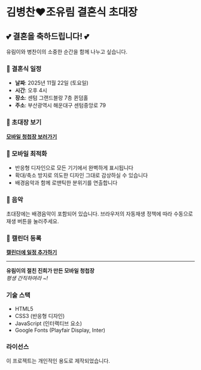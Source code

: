 # 김병찬♥조유림 결혼식 초대장

## 💕 결혼을 축하드립니다! 💕

유림이와 병찬이의 소중한 순간을 함께 나누고 싶습니다.

### 📅 결혼식 일정
- **날짜**: 2025년 11월 22일 (토요일)
- **시간**: 오후 4시
- **장소**: 센텀 그랜드블랑 7층 퀸덤홀
- **주소**: 부산광역시 해운대구 센텀중앙로 79

### 🎉 초대장 보기
**[모바일 청첩장 보러가기](https://madebyjin.cloud/invitation.html)**

### 📱 모바일 최적화
- 반응형 디자인으로 모든 기기에서 완벽하게 표시됩니다
- 확대/축소 방지로 의도한 디자인 그대로 감상하실 수 있습니다
- 배경음악과 함께 로맨틱한 분위기를 연출합니다

### 🎵 음악
초대장에는 배경음악이 포함되어 있습니다. 브라우저의 자동재생 정책에 따라 수동으로 재생 버튼을 눌러주세요.

### 📅 캘린더 등록
**[캘린더에 일정 추가하기](https://madebyjin.cloud/calendar.html)**

---

**유림이의 절친 진희가 만든 모바일 청첩장**  
*평생 간직하여라 ~!*

### 기술 스택
- HTML5
- CSS3 (반응형 디자인)
- JavaScript (인터랙티브 요소)
- Google Fonts (Playfair Display, Inter)

### 라이선스
이 프로젝트는 개인적인 용도로 제작되었습니다.

